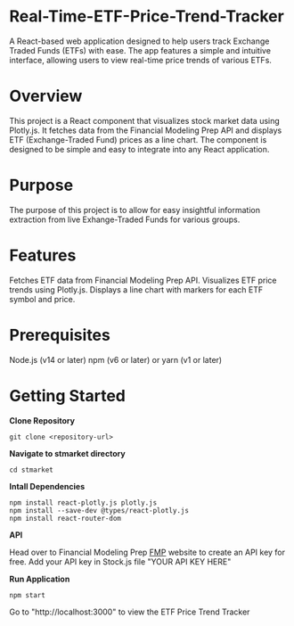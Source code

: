 # Real-Time-ETF-Price-Trend-Tracker
A React-based web application designed to help users track Exchange Traded Funds (ETFs) with ease. The app features a simple and intuitive interface, allowing users to view real-time price trends of various ETFs.

# Overview

This project is a React component that visualizes stock market data using Plotly.js. It fetches data from the Financial Modeling Prep API and displays ETF (Exchange-Traded Fund) prices as a line chart. The component is designed to be simple and easy to integrate into any React application.

# Purpose

The purpose of this project is to allow for easy insightful information extraction from live Exhange-Traded Funds for various groups.


# Features

Fetches ETF data from Financial Modeling Prep API.
Visualizes ETF price trends using Plotly.js.
Displays a line chart with markers for each ETF symbol and price.


# Prerequisites

Node.js (v14 or later)
npm (v6 or later) or yarn (v1 or later)


# Getting Started

**Clone Repository**

    git clone <repository-url>

**Navigate to stmarket directory**

    cd stmarket

**Intall Dependencies**

    npm install react-plotly.js plotly.js
    npm install --save-dev @types/react-plotly.js
    npm install react-router-dom

**API**

Head over to Financial Modeling Prep [FMP](https://site.financialmodelingprep.com/)  website to create an API key for free.
Add your API key in Stock.js file "YOUR API KEY HERE"

**Run Application**

    npm start


Go to "http://localhost:3000" to view the ETF Price Trend Tracker
